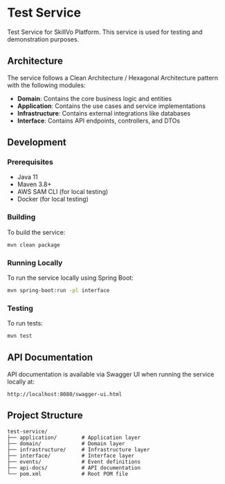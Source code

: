 # Test Service

Test Service for SkillVo Platform. This service is used for testing and demonstration purposes.

## Architecture

The service follows a Clean Architecture / Hexagonal Architecture pattern with the following modules:

- **Domain**: Contains the core business logic and entities
- **Application**: Contains the use cases and service implementations
- **Infrastructure**: Contains external integrations like databases
- **Interface**: Contains API endpoints, controllers, and DTOs

## Development

### Prerequisites

- Java 11
- Maven 3.8+
- AWS SAM CLI (for local testing)
- Docker (for local testing)

### Building

To build the service:

```bash
mvn clean package
```

### Running Locally

To run the service locally using Spring Boot:

```bash
mvn spring-boot:run -pl interface
```

### Testing

To run tests:

```bash
mvn test
```

## API Documentation

API documentation is available via Swagger UI when running the service locally at:

```
http://localhost:8080/swagger-ui.html
```

## Project Structure

```
test-service/
├── application/        # Application layer
├── domain/             # Domain layer
├── infrastructure/     # Infrastructure layer
├── interface/          # Interface layer
├── events/             # Event definitions
├── api-docs/           # API documentation
└── pom.xml             # Root POM file
``` 
